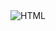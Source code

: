 <img src="https://img.shields.io/badge/-HTML-E34F26?logo=html5&logoColor=white&style=for-the-badge" alt="HTML"/>
